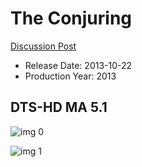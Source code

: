 # The Conjuring

[Discussion Post](https://www.avsforum.com/threads/bass-eq-for-filtered-movies.2995212/post-58255140)

* Release Date: 2013-10-22
* Production Year: 2013

## DTS-HD MA 5.1

![img 0](https://i.imgur.com/3orRQxp.jpg)

![img 1](https://i.imgur.com/GFskLKE.png)

